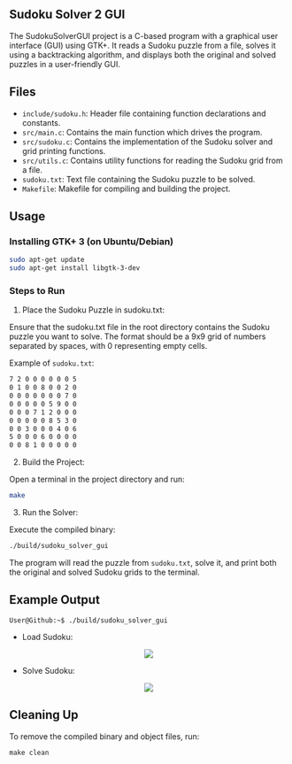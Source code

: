 ## Sudoku Solver 2 GUI
The SudokuSolverGUI project is a C-based program with a graphical user interface (GUI) using GTK+. It reads a Sudoku puzzle from a file, solves it using a backtracking algorithm, and displays both the original and solved puzzles in a user-friendly GUI.

## Files
- `include/sudoku.h`: Header file containing function declarations and constants.
- `src/main.c`: Contains the main function which drives the program.
- `src/sudoku.c`: Contains the implementation of the Sudoku solver and grid printing functions.
- `src/utils.c`: Contains utility functions for reading the Sudoku grid from a file.
- `sudoku.txt`: Text file containing the Sudoku puzzle to be solved.
- `Makefile`: Makefile for compiling and building the project.

## Usage

### Installing GTK+ 3 (on Ubuntu/Debian)

```sh
sudo apt-get update
sudo apt-get install libgtk-3-dev
```

### Steps to Run
1. Place the Sudoku Puzzle in sudoku.txt:

Ensure that the sudoku.txt file in the root directory contains the Sudoku puzzle you want to solve. The format should be a 9x9 grid of numbers separated by spaces, with 0 representing empty cells.

Example of `sudoku.txt`:

```txt
7 2 0 0 0 0 0 0 5
0 1 0 0 8 0 0 2 0
0 0 0 0 0 0 0 7 0
0 0 0 0 0 5 9 0 0
0 0 0 7 1 2 0 0 0
0 0 0 0 0 8 5 3 0
0 0 3 0 0 0 4 0 6
5 0 0 0 6 0 0 0 0
0 0 8 1 0 0 0 0 0
```

2. Build the Project:

Open a terminal in the project directory and run:

```bash
make
```

3. Run the Solver:

Execute the compiled binary:

```bash
./build/sudoku_solver_gui
```

The program will read the puzzle from `sudoku.txt`, solve it, and print both the original and solved Sudoku grids to the terminal.

## Example Output
```console
User@Github:~$ ./build/sudoku_solver_gui 
```
- Load Sudoku:

<p align="center">

<img src="https://i.imgur.com/aT4IGpC.png">

</p>

- Solve Sudoku:

<p align="center">

<img src="https://i.imgur.com/S5ET0ww.png">

</p>

## Cleaning Up
To remove the compiled binary and object files, run:

```console
make clean
```